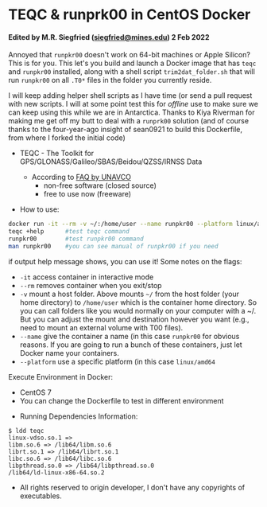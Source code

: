 # TEQC & runprk00 in CentOS Docker

#### Edited by M.R. Siegfried (siegfried@mines.edu) 2 Feb 2022

Annoyed that `runpkr00` doesn't work on 64-bit machines or Apple Silicon? This is for you. This let's you build and launch a Docker image that has `teqc` and `runpkr00` installed, along with a shell script `trim2dat_folder.sh` that will run `runpkr00` on all `.T0*` files in the folder you currently reside. 

I will keep adding helper shell scripts as I have time (or send a pull request with new scripts. I will at some point test this for _offline_ use to make sure we can keep using this while we are in Antarctica. Thanks to Kiya Riverman for making me get off my butt to deal with a `runprk00` solution (and of course thanks to the four-year-ago insight of sean0921 to build this Dockerfile, from where I forked the initial code)

* TEQC - The Toolkit for GPS/GLONASS/Galileo/SBAS/Beidou/QZSS/IRNSS Data 
  + According to [FAQ by UNAVCO](https://www.unavco.org/software/data-processing/teqc/faqs/faqs.html)
    - non-free software (closed source)
    - free to use now (freeware)

* How to use:

```sh
docker run -it --rm -v ~/:/home/user --name runpkr00 --platform linux/amd64 mrsiegfried/teqc-runpkr00:master
teqc +help      #test teqc command
runpkr00        #test runpkr00 command
man runpkr00    #you can see manual of runpkr00 if you need
```

if output help message shows, you can use it! Some notes on the flags:

* `-it` 	access container in interactive mode
* `--rm` 	removes container when you exit/stop
* `-v`		mount a host folder. Above mounts `~/` from the host folder (your home directory) to `/home/user` which is the container home directory. So you can call folders like you would normally on your computer with a ~/. But you can adjust the mount and destination however you want (e.g., need to mount an external volume with T00 files).
* `--name` give the container a name (in this case `runpkr00` for obvious reasons. If you are going to run a bunch of these containers, just let Docker name your containers.
* `--platform` use a specific platform (in this case `linux/amd64`

Execute Environment in Docker:

  + CentOS 7
  + You can change the Dockerfile to test in different environment

* Running Dependencies Information:

```
$ ldd teqc
linux-vdso.so.1 =>  
libm.so.6 => /lib64/libm.so.6 
librt.so.1 => /lib64/librt.so.1 
libc.so.6 => /lib64/libc.so.6 
libpthread.so.0 => /lib64/libpthread.so.0 
/lib64/ld-linux-x86-64.so.2 
```

* All rights reserved to origin developer, I don't have any copyrights of executables.
